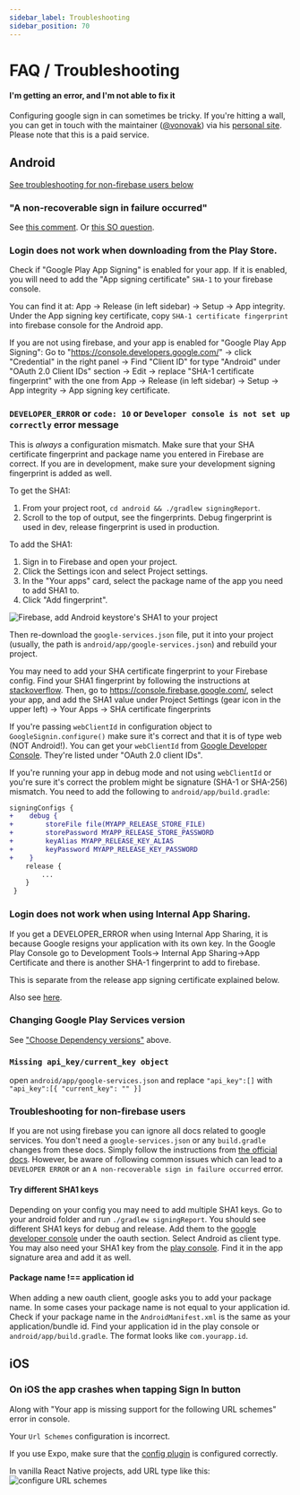 ```yaml
---
sidebar_label: Troubleshooting
sidebar_position: 70
---
```


# FAQ / Troubleshooting

#### I'm getting an error, and I'm not able to fix it

Configuring google sign in can sometimes be tricky. If you're hitting a wall, you can get in touch with the maintainer ([@vonovak](https://github.com/vonovak)) via his [personal site](https://react-native-training.eu/). Please note that this is a paid service.

## Android

[See troubleshooting for non-firebase users below](#troubleshooting-for-non-firebase-users)

### "A non-recoverable sign in failure occurred"

See [this comment](https://github.com/react-native-community/google-signin/issues/659#issuecomment-513555464). Or [this SO question](https://stackoverflow.com/questions/53816227/google-signin-sdk-is-failing-by-throwing-error-a-non-recoverable-sign-in-failur).

### Login does not work when downloading from the Play Store.

Check if "Google Play App Signing" is enabled for your app.
If it is enabled, you will need to add the "App signing certificate" `SHA-1` to your firebase console.

You can find it at: App -> Release (in left sidebar) -> Setup -> App integrity. Under the App signing key certificate, copy `SHA-1 certificate fingerprint` into firebase console for the Android app.

If you are not using firebase, and your app is enabled for "Google Play App Signing":
Go to "https://console.developers.google.com/" -> click "Credential" in the right panel -> Find "Client ID" for type "Android" under "OAuth 2.0 Client IDs" section -> Edit -> replace "SHA-1 certificate fingerprint" with the one from App -> Release (in left sidebar) -> Setup -> App integrity -> App signing key certificate.

### `DEVELOPER_ERROR` or `code: 10` or `Developer console is not set up correctly` error message

This is _always_ a configuration mismatch. Make sure that your SHA certificate fingerprint and package name you entered in Firebase are correct. If you are in development, make sure your development signing fingerprint is added as well.

To get the SHA1:

1. From your project root, `cd android && ./gradlew signingReport`.
2. Scroll to the top of output, see the fingerprints. Debug fingerprint is used in dev, release fingerprint is used in production.

To add the SHA1:

1. Sign in to Firebase and open your project.
2. Click the Settings icon and select Project settings.
3. In the "Your apps" card, select the package name of the app you need to add SHA1 to.
4. Click "Add fingerprint".

![Firebase, add Android keystore's SHA1 to your project](/img/android-fingerprint-firebase.png)

Then re-download the `google-services.json` file, put it into your project (usually, the path is `android/app/google-services.json`) and rebuild your project.

You may need to add your SHA certificate fingerprint to your Firebase config. Find your SHA1 fingerprint by following the instructions at [stackoverflow](https://stackoverflow.com/questions/15727912/sha-1-fingerprint-of-keystore-certificate/33479550#33479550). Then, go to https://console.firebase.google.com/, select your app, and add the SHA1 value under Project Settings (gear icon in the upper left) -> Your Apps -> SHA certificate fingerprints

If you're passing `webClientId` in configuration object to `GoogleSignin.configure()` make sure it's correct and that it is of type web (NOT Android!). You can get your `webClientId` from [Google Developer Console](https://console.developers.google.com/apis/credentials). They're listed under "OAuth 2.0 client IDs".

If you're running your app in debug mode and not using `webClientId` or you're sure it's correct the problem might be signature (SHA-1 or SHA-256) mismatch. You need to add the following to `android/app/build.gradle`:

```diff
signingConfigs {
+    debug {
+        storeFile file(MYAPP_RELEASE_STORE_FILE)
+        storePassword MYAPP_RELEASE_STORE_PASSWORD
+        keyAlias MYAPP_RELEASE_KEY_ALIAS
+        keyPassword MYAPP_RELEASE_KEY_PASSWORD
+    }
    release {
        ...
    }
 }
```

### Login does not work when using Internal App Sharing.

If you get a DEVELOPER_ERROR when using Internal App Sharing, it is because Google resigns your application with its own key. In the Google Play Console go to Development Tools-> Internal App Sharing->App Certificate and there is another SHA-1 fingerprint to add to firebase.

This is separate from the release app signing certificate explained below.

Also see [here](https://stackoverflow.com/questions/57780620/how-to-get-android-internal-app-sharing-key-sha1-to-enable-google-apis).

### Changing Google Play Services version

See ["Choose Dependency versions"](setting-up/android.md#choose-dependency-versions-optional) above.

### `Missing api_key/current_key object`

open `android/app/google-services.json` and replace `"api_key":[]` with `"api_key":[{ "current_key": "" }]`

### Troubleshooting for non-firebase users

If you are not using firebase you can ignore all docs related to google services. You don't need a `google-services.json` or any `build.gradle` changes from these docs. Simply follow the instructions from [the official docs](https://developers.google.com/identity/sign-in/android/start-integrating). However, be aware of following common issues which can lead to a `DEVELOPER ERROR` or an `A non-recoverable sign in failure occurred` error.

#### Try different SHA1 keys

Depending on your config you may need to add multiple SHA1 keys. Go to your android folder and run `./gradlew signingReport`. You should see different SHA1 keys for debug and release. Add them to the [google developer console](https://console.developers.google.com/apis/credentials) under the oauth section. Select Android as client type. You may also need your SHA1 key from the [play console](https://play.google.com). Find it in the app signature area and add it as well.

#### Package name !== application id

When adding a new oauth client, google asks you to add your package name. In some cases your package name is not equal to your application id. Check if your package name in the `AndroidManifest.xml` is the same as your application/bundle id. Find your application id in the play console or `android/app/build.gradle`. The format looks like `com.yourapp.id`.

## iOS

### On iOS the app crashes when tapping Sign In button

Along with "Your app is missing support for the following URL schemes" error in console.

Your `Url Schemes` configuration is incorrect.

If you use Expo, make sure that the [config plugin](setting-up/expo#add-config-plugin) is configured correctly.

In vanilla React Native projects, add URL type like this: ![configure URL schemes](/img/add-url-scheme-ios.png)
